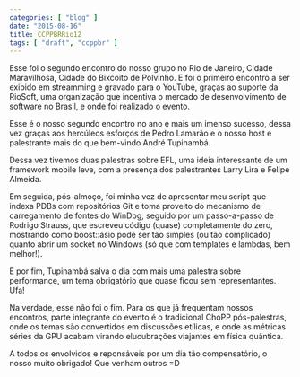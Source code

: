 ```yaml
---
categories: [ "blog" ]
date: "2015-08-16"
title: CCPPBRRio12
tags: [ "draft", "ccppbr" ]
---
```

Esse foi o segundo encontro do nosso grupo no Rio de Janeiro, Cidade Maravilhosa, Cidade do Bixcoito de Polvinho. E foi o primeiro encontro a ser exibido em streamming e gravado para o YouTube, graças ao suporte da RioSoft, uma organização que incentiva o mercado de desenvolvimento de software no Brasil, e onde foi realizado o evento.

Esse é o nosso segundo encontro no ano e mais um imenso sucesso, dessa vez graças aos hercúleos esforços de Pedro Lamarão e o nosso host e palestrante mais do que bem-vindo André Tupinambá.

Dessa vez tivemos duas palestras sobre EFL, uma ideia interessante de um framework mobile leve, com a presença dos palestrantes Larry Lira e Felipe Almeida.

Em seguida, pós-almoço, foi minha vez de apresentar meu script que indexa PDBs com repositórios Git e toma proveito do mecanismo de carregamento de fontes do WinDbg, seguido por um passo-a-passo de Rodrigo Strauss, que escreveu código (quase) completamente do zero, mostrando como boost::asio pode ser tão simples (ou tão complicado) quanto abrir um socket no Windows (só que com templates e lambdas, bem melhor!).

E por fim, Tupinambá salva o dia com mais uma palestra sobre performance, um tema obrigatório que quase ficou sem representantes. Ufa!

Na verdade, esse não foi o fim. Para os que já frequentam nossos encontros, parte integrante do evento é o tradicional ChoPP pós-palestras, onde os temas são convertidos em discussões etílicas, e onde as métricas séries da GPU acabam virando elucubrações viajantes em física quântica.

A todos os envolvidos e reponsáveis por um dia tão compensatório, o nosso muito obrigado! Que venham outros =D
